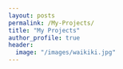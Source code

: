 ```yaml
---
layout: posts
permalink: /My-Projects/
title: "My Projects"
author_profile: true
header:
  image: "/images/waikiki.jpg"
---
```



